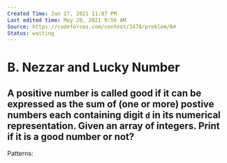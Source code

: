 ```yaml
---
Created Time: Jan 27, 2021 11:07 PM
Last edited time: May 20, 2021 9:56 AM
Source: https://codeforces.com/contest/1478/problem/B#
Status: waiting
---
```


# B. Nezzar and Lucky Number

A positive number is called good if it can be expressed as the sum of (one or more) postive numbers each containing digit `d` in its numerical representation. 
Given an array of integers. Print if it is a good number or not?
---
Patterns: 